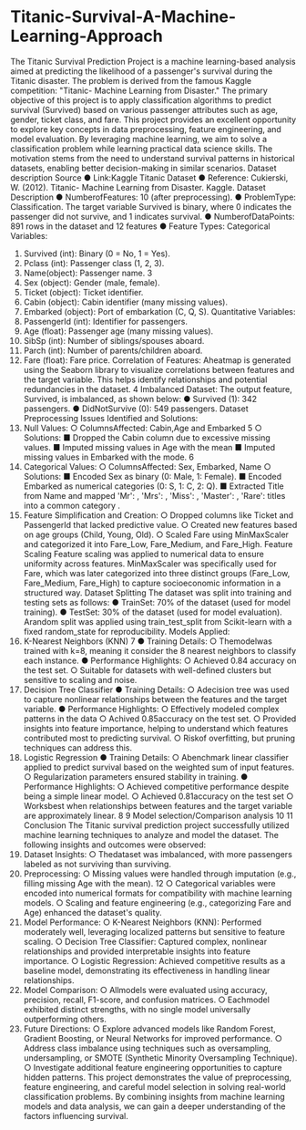 # Titanic-Survival-A-Machine-Learning-Approach
The Titanic Survival Prediction Project is a machine learning-based analysis aimed at
 predicting the likelihood of a passenger's survival during the Titanic disaster. The
 problem is derived from the famous Kaggle competition: "Titanic- Machine Learning
 from Disaster." The primary objective of this project is to apply classification algorithms
 to predict survival (Survived) based on various passenger attributes such as age, gender,
 ticket class, and fare.
 This project provides an excellent opportunity to explore key concepts in data
 preprocessing, feature engineering, and model evaluation. By leveraging machine
 learning, we aim to solve a classification problem while learning practical data science
 skills. The motivation stems from the need to understand survival patterns in historical
 datasets, enabling better decision-making in similar scenarios.
Dataset description
 Source
 ● Link:Kaggle Titanic Dataset
 ● Reference: Cukierski, W. (2012). Titanic- Machine Learning from Disaster.
 Kaggle.
 Dataset Description
 ● NumberofFeatures: 10 (after preprocessing).
 ● ProblemType: Classification. The target variable Survived is binary, where 0
 indicates the passenger did not survive, and 1 indicates survival.
 ● NumberofDataPoints: 891 rows in the dataset and 12 features
 ● Feature Types:
 Categorical Variables:
 1. Survived (int): Binary (0 = No, 1 = Yes).
 2. Pclass (int): Passenger class (1, 2, 3).
 3. Name(object): Passenger name.
 3
4. Sex (object): Gender (male, female).
 5. Ticket (object): Ticket identifier.
 6. Cabin (object): Cabin identifier (many missing values).
 7. Embarked (object): Port of embarkation (C, Q, S).
 Quantitative Variables:
 1. PassengerId (int): Identifier for passengers.
 2. Age (float): Passenger age (many missing values).
 3. SibSp (int): Number of siblings/spouses aboard.
 4. Parch (int): Number of parents/children aboard.
 5. Fare (float): Fare price.
 Correlation of Features:
 Aheatmap is generated using the Seaborn library to visualize correlations
 between features and the target variable. This helps identify relationships
 and potential redundancies in the dataset.
 4
Imbalanced Dataset:
 The output feature, Survived, is imbalanced, as shown below:
 ● Survived (1): 342 passengers.
 ● DidNotSurvive (0): 549 passengers.
 Dataset Preprocessing
 Issues Identified and Solutions:
 1. Null Values:
 ○ ColumnsAffected: Cabin,Age and Embarked
 5
○ Solutions:
 ■ Dropped the Cabin column due to excessive missing values.
 ■ Imputed missing values in Age with the mean
 ■ Imputed missing values in Embarked with the mode.
 6
2. Categorical Values:
 ○ ColumnsAffected: Sex, Embarked, Name
 ○ Solutions:
 ■ Encoded Sex as binary (0: Male, 1: Female).
 ■ Encoded Embarked as numerical categories (0: S, 1: C, 2: Q).
 ■ Extracted Title from Name and mapped 'Mr': , 'Mrs': , 'Miss': ,
 'Master': , 'Rare': titles into a common category .
 3. Feature Simplification and Creation:
 ○ Dropped columns like Ticket and PassengerId that lacked predictive value.
 ○ Created new features based on age groups (Child, Young, Old).
 ○ Scaled Fare using MinMaxScaler and categorized it into Fare_Low,
 Fare_Medium, and Fare_High.
 Feature Scaling
 Feature scaling was applied to numerical data to ensure uniformity across
 features. MinMaxScaler was specifically used for Fare, which was later
 categorized into three distinct groups (Fare_Low, Fare_Medium,
 Fare_High) to capture socioeconomic information in a structured way.
 Dataset Splitting
 The dataset was split into training and testing sets as follows:
 ● TrainSet: 70% of the dataset (used for model training).
 ● TestSet: 30% of the dataset (used for model evaluation).
 Arandom split was applied using train_test_split from Scikit-learn with a
 fixed random_state for reproducibility.
 Models Applied:
 1. K-Nearest Neighbors (KNN)
 7
● Training Details:
 ○ Themodelwas trained with k=8, meaning it consider the 8 nearest
 neighbors to classify each instance.
 ● Performance Highlights:
 ○ Achieved 0.84 accuracy on the test set.
 ○ Suitable for datasets with well-defined clusters but sensitive to
 scaling and noise.
 2. Decision Tree Classifier
 ● Training Details:
 ○ Adecision tree was used to capture nonlinear relationships between
 the features and the target variable.
 ● Performance Highlights:
 ○ Effectively modeled complex patterns in the data
 ○ Achived 0.85accuracy on the test set.
 ○ Provided insights into feature importance, helping to understand
 which features contributed most to predicting survival.
 ○ Riskof overfitting, but pruning techniques can address this.
 3. Logistic Regression
 ● Training Details:
 ○ Abenchmark linear classifier applied to predict survival based on
 the weighted sum of input features.
 ○ Regularization parameters ensured stability in training.
 ● Performance Highlights:
 ○ Achieved competitive performance despite being a simple linear
 model.
 ○ Achieved 0.81accuracy on the test set
 ○ Worksbest when relationships between features and the target
 variable are approximately linear.
 8
9
Model selection/Comparison analysis
 10
11
Conclusion
 The Titanic survival prediction project successfully utilized machine learning techniques
 to analyze and model the dataset. The following insights and outcomes were observed:
 1. Dataset Insights:
 ○ Thedataset was imbalanced, with more passengers labeled as not surviving
 than surviving.
 2. Preprocessing:
 ○ Missing values were handled through imputation (e.g., filling missing Age
 with the mean).
 12
○ Categorical variables were encoded into numerical formats for
 compatibility with machine learning models.
 ○ Scaling and feature engineering (e.g., categorizing Fare and Age) enhanced
 the dataset's quality.
 3. Model Performance:
 ○ K-Nearest Neighbors (KNN): Performed moderately well, leveraging
 localized patterns but sensitive to feature scaling.
 ○ Decision Tree Classifier: Captured complex, nonlinear relationships and
 provided interpretable insights into feature importance.
 ○ Logistic Regression: Achieved competitive results as a baseline model,
 demonstrating its effectiveness in handling linear relationships.
 4. Model Comparison:
 ○ Allmodels were evaluated using accuracy, precision, recall, F1-score, and
 confusion matrices.
 ○ Eachmodel exhibited distinct strengths, with no single model universally
 outperforming others.
 5. Future Directions:
 ○ Explore advanced models like Random Forest, Gradient Boosting, or
 Neural Networks for improved performance.
 ○ Address class imbalance using techniques such as oversampling,
 undersampling, or SMOTE (Synthetic Minority Oversampling Technique).
 ○ Investigate additional feature engineering opportunities to capture hidden
 patterns.
 This project demonstrates the value of preprocessing, feature engineering, and careful
 model selection in solving real-world classification problems. By combining insights
 from machine learning models and data analysis, we can gain a deeper understanding of
 the factors influencing survival.
